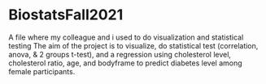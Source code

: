 # BiostatsFall2021
A file where my colleague and i used to do visualization and statistical testing
The aim of the project is to visualize, do statistical test (correlation, anova, & 2 groups t-test), and a regression using cholesterol level, cholesterol ratio, age, and bodyframe to predict diabetes level among female participants.
